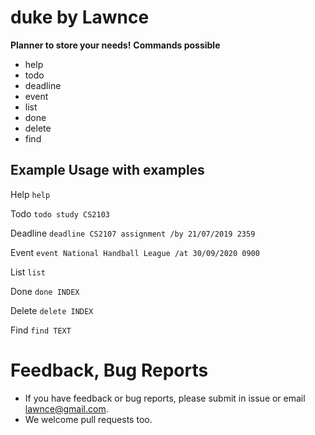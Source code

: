 # duke by Lawnce

**Planner to store your needs!**
**Commands possible**

* help
* todo
* deadline
* event
* list
* done
* delete
* find

## Example Usage with examples
Help
`help`

Todo
`todo study CS2103` 

Deadline
`deadline CS2107 assignment /by 21/07/2019 2359`

Event
`event National Handball League /at 30/09/2020 0900`

List
`list`

Done
`done INDEX`

Delete
`delete INDEX`

Find
`find TEXT`


# Feedback, Bug Reports

* If you have feedback or bug reports, please submit in issue or email lawnce@gmail.com.
* We welcome pull requests too.

